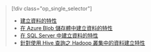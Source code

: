 > [!div class="op_single_selector"]
> * [建立資料的特性](../articles/machine-learning/team-data-science-process/create-features.md)
> * [在 Azure Blob 儲存體中建立資料的特性](../articles/machine-learning/team-data-science-process/create-features-blob.md)
> * [在 SQL Server 中建立資料的特性](../articles/machine-learning/team-data-science-process/create-features-sql-server.md)
> * [針對使用 Hive 查詢之 Hadoop 叢集中的資料建立特性](../articles/machine-learning/team-data-science-process/create-features-hive.md)
> 
> 


